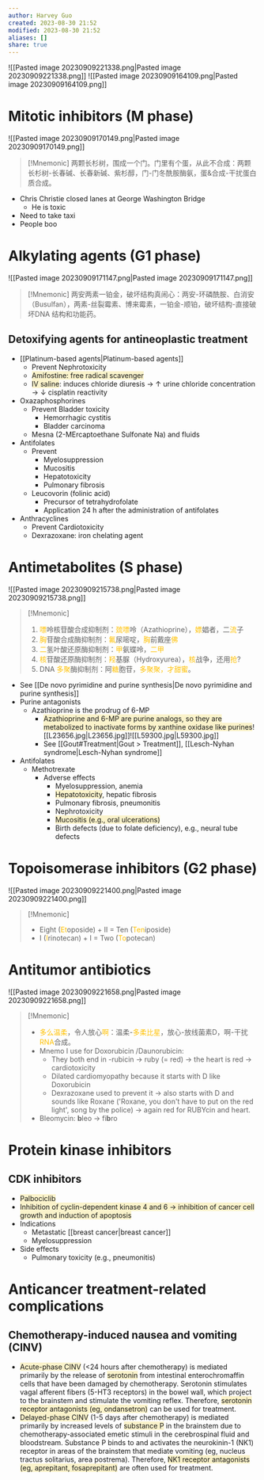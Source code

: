 ```yaml
---
author: Harvey Guo
created: 2023-08-30 21:52
modified: 2023-08-30 21:52
aliases: []
share: true
---
```

![[Pasted image 20230909221338.png|Pasted image 20230909221338.png]]
![[Pasted image 20230909164109.png|Pasted image 20230909164109.png]]
# Mitotic inhibitors (M phase)
![[Pasted image 20230909170149.png|Pasted image 20230909170149.png]]

>[!Mnemonic] 
>两颗长杉树，围成一个门。门里有个蛋，从此不合成：两颗长杉树-长春碱、长春新碱、紫杉醇，门-门冬酰胺酶氨，蛋&合成-干扰蛋白质合成。

- Chris Christie closed lanes at George Washington Bridge
	- He is toxic
- Need to take taxi
- People boo
# Alkylating agents (G1 phase)
![[Pasted image 20230909171147.png|Pasted image 20230909171147.png]]

>[!Mnemonic] 
>两安两素一铂金，破坏结构真闹心：两安-环磷酰胺、白消安（Busulfan），两素-丝裂霉素、博来霉素，一铂金-顺铂，破坏结构-直接破坏DNA 结构和功能药。

## Detoxifying agents for antineoplastic treatment
- [[Platinum-based agents|Platinum-based agents]]
	- Prevent Nephrotoxicity
	- <span style="background:rgba(240, 200, 0, 0.2)">Amifostine: free radical scavenger</span>
	- <span style="background:rgba(240, 200, 0, 0.2)">IV saline</span>: induces chloride diuresis → ↑ urine chloride concentration → ↓ cisplatin reactivity
- Oxazaphosphorines
	- Prevent Bladder toxicity
		- Hemorrhagic cystitis
		- Bladder carcinoma
	- Mesna (2-MErcaptoethane Sulfonate Na) and fluids
- Antifolates
	- Prevent
		- Myelosuppression
		- Mucositis
		- Hepatotoxicity
		- Pulmonary fibrosis
	- Leucovorin (folinic acid)
		- Precursor of tetrahydrofolate
		- Application 24 h after the administration of antifolates
- Anthracyclines
	- Prevent Cardiotoxicity
	- Dexrazoxane: iron chelating agent
# Antimetabolites (S phase)
![[Pasted image 20230909215738.png|Pasted image 20230909215738.png]]

>[!Mnemonic] 
>1. <font color="#ffc000">嘌</font>呤核苷酸合成抑制剂：<font color="#ffc000">巯嘌</font>呤（Azathioprine），<font color="#ffc000">嫖</font>娼者，二<font color="#ffc000">流</font>子
>2. <font color="#ffc000">胸</font>苷酸合成酶抑制剂：<font color="#ffc000">氟</font>尿嘧啶，<font color="#ffc000">胸</font>前戴座<font color="#ffc000">佛</font>
>3. <font color="#ffc000">二</font>氢叶酸还原酶抑制剂：<font color="#ffc000">甲</font>氨蝶呤，<font color="#ffc000">二甲</font>
>4. <font color="#ffc000">核</font>苷酸还原酶抑制剂：<font color="#ffc000">羟</font>基脲（Hydroxyurea），<font color="#ffc000">核</font>战争，还用<font color="#ffc000">抢</font>?
>5. DNA <font color="#ffc000">多聚</font>酶抑制剂：阿<font color="#ffc000">糖</font>胞苷，<font color="#ffc000">多聚聚，才甜蜜</font>。


- See [[De novo pyrimidine and purine synthesis|De novo pyrimidine and purine synthesis]]
- Purine antagonists
	- Azathioprine is the prodrug of 6-MP
		- <span style="background:rgba(240, 200, 0, 0.2)">Azathioprine and 6-MP are purine analogs, so they are metabolized to inactivate forms by xanthine oxidase like purines</span>![[L23656.jpg|L23656.jpg]]![[L59300.jpg|L59300.jpg]]
		- See [[Gout#Treatment|Gout > Treatment]], [[Lesch-Nyhan syndrome|Lesch-Nyhan syndrome]]
- Antifolates
	- Methotrexate
		- Adverse effects
			- Myelosuppression, anemia
			- <span style="background:rgba(240, 200, 0, 0.2)">Hepatotoxicity</span>, hepatic fibrosis
			- Pulmonary fibrosis, pneumonitis
			- Nephrotoxicity
			- <span style="background:rgba(240, 200, 0, 0.2)">Mucositis (e.g., oral ulcerations)</span>
			- Birth defects (due to folate deficiency), e.g., neural tube defects
# Topoisomerase inhibitors (G2 phase)
![[Pasted image 20230909221400.png|Pasted image 20230909221400.png]]
>[!Mnemonic] 
>- Eight (<font color="#ffc000">Et</font>oposide) + II = Ten (<font color="#ffc000">Ten</font>iposide)
>- I (<font color="#ffc000">I</font>rinotecan) + I = Two (<font color="#ffc000">To</font>potecan)
# Antitumor antibiotics
![[Pasted image 20230909221658.png|Pasted image 20230909221658.png]]
>[!Mnemonic] 
>- <font color="#ffc000">多么温柔</font>，令人放心<font color="#ffc000">啊</font>：温柔-<font color="#ffc000">多柔比星</font>，放心-放线菌素D，啊-干扰<font color="#ffc000">RNA</font>合成。
>- Mnemo I use for Doxorubicin /Daunorubicin:
> 	- They both end in -rubicin -> ruby (= red) -> the heart is red -> cardiotoxicity
> 	- Dilated cardiomyopathy because it starts with D like Doxorubicin
> 	- Dexrazoxane used to prevent it -> also starts with D and sounds like Roxane ('Roxane, you don't have to put on the red light', song by the police) -> again red for RUBYcin and heart.
> - Bleomycin: **b**leo -> fi**b**ro
# Protein kinase inhibitors
## CDK inhibitors
- <span style="background:rgba(240, 200, 0, 0.2)">Palbociclib</span>
- <span style="background:rgba(240, 200, 0, 0.2)">Inhibition of cyclin-dependent kinase 4 and 6 → inhibition of cancer cell growth and induction of apoptosis</span>
- Indications
	- Metastatic [[breast cancer|breast cancer]]
	- Myelosuppression
- Side effects
	- Pulmonary toxicity (e.g., pneumonitis)

# Anticancer treatment-related complications
## Chemotherapy-induced nausea and vomiting (CINV)
- <span style="background:rgba(240, 200, 0, 0.2)">Acute-phase CINV</span> (<24 hours after chemotherapy) is mediated primarily by the release of <span style="background:rgba(240, 200, 0, 0.2)">serotonin</span> from intestinal enterochromaffin cells that have been damaged by chemotherapy.  Serotonin stimulates vagal afferent fibers (5-HT3 receptors) in the bowel wall, which project to the brainstem and stimulate the vomiting reflex.  Therefore, <span style="background:rgba(240, 200, 0, 0.2)">serotonin receptor antagonists (eg, ondansetron)</span> can be used for treatment.
- <span style="background:rgba(240, 200, 0, 0.2)">Delayed-phase CINV</span> (1-5 days after chemotherapy) is mediated primarily by increased levels of <span style="background:rgba(240, 200, 0, 0.2)">substance P</span> in the brainstem due to chemotherapy-associated emetic stimuli in the cerebrospinal fluid and bloodstream.  Substance P binds to and activates the neurokinin-1 (NK1) receptor in areas of the brainstem that mediate vomiting (eg, nucleus tractus solitarius, area postrema).  Therefore, <span style="background:rgba(240, 200, 0, 0.2)">NK1 receptor antagonists (eg, aprepitant, fosaprepitant)</span> are often used for treatment.